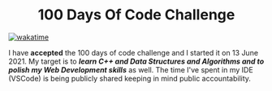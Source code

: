 <h1 align = "center">100 Days Of Code Challenge</h1>

[![wakatime](https://wakatime.com/badge/github/arnavk09/100-days-of-code.svg)](https://wakatime.com/badge/github/arnavk09/100-days-of-code)

<p>I have <b>accepted</b> the 100 days of code challenge and I started it on 13 June 2021. My target is to <b><i>learn C++ and Data Structures and Algorithms and to polish my Web Development skills</i></b> as well. The time I've spent in my IDE (VSCode) is being publicly shared keeping in mind public accountability.</p>
